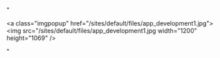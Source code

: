 "<p><a class=\"imgpopup\" href=\"/sites/default/files/app_development1.jpg\"><img src=\"/sites/default/files/app_development1.jpg width=\"1200\" height=\"1069\" /></a></p> "